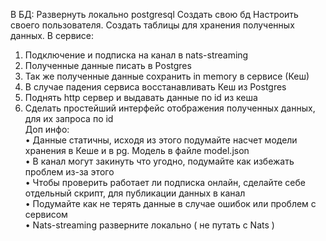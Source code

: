 В БД: 
Развернуть локально postgresql
Создать свою бд
Настроить своего пользователя. 
Создать таблицы для хранения полученных данных.
В сервисе:
1. Подключение и подписка на канал в nats-streaming
2. Полученные данные писать в Postgres
3. Так же полученные данные сохранить in memory в сервисе (Кеш)
4. В случае падения сервиса восстанавливать Кеш из Postgres
5. Поднять http сервер и выдавать данные по id из кеша
6. Сделать простейший интерфейс отображения полученных данных, для
их запроса по id
<br>Доп инфо:
<br>• Данные статичны, исходя из этого подумайте насчет модели хранения
в Кеше и в pg. Модель в файле model.json
<br>• В канал могут закинуть что угодно, подумайте как избежать проблем
из-за этого
<br>• Чтобы проверить работает ли подписка онлайн, сделайте себе
отдельный скрипт, для публикации данных в канал
<br>• Подумайте как не терять данные в случае ошибок или проблем с
сервисом
<br>• Nats-streaming разверните локально ( не путать с Nats )
